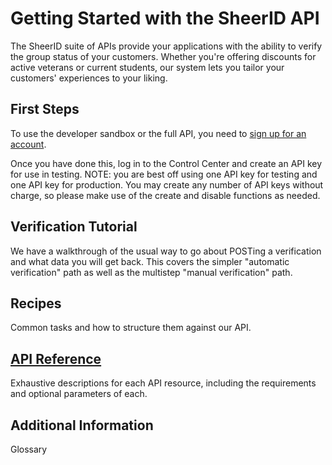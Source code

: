 Getting Started with the SheerID API
====================================

The SheerID suite of APIs provide your applications with the ability to verify the group status of your customers. Whether you're offering discounts for active veterans or current students, our system lets you tailor your customers' experiences to your liking.

First Steps
-----------

To use the developer sandbox or the full API, you need to [sign up for an account](https://www.sheerid.com/home/signup.html).

Once you have done this, log in to the Control Center and create an API key for use in testing. NOTE: you are best off using one API key for testing and one API key for production. You may create any number of API keys without charge, so please make use of the create and disable functions as needed.

Verification Tutorial
---------------------

We have a walkthrough of the usual way to go about POSTing a verification and what data you will get back. This covers the simpler "automatic verification" path as well as the multistep "manual verification" path.

Recipes
-------

Common tasks and how to structure them against our API.

[API Reference](http://developer.sheerid.com/docs/)
-------------

Exhaustive descriptions for each API resource, including the requirements and optional parameters of each.

Additional Information
----------------------

Glossary

